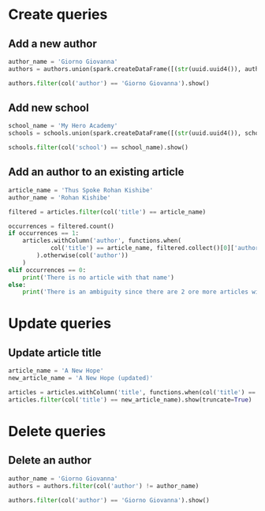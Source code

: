 # Create queries

## Add a new author

``` python
author_name = 'Giorno Giovanna'
authors = authors.union(spark.createDataFrame([(str(uuid.uuid4()), author_name)]))

authors.filter(col('author') == 'Giorno Giovanna').show()
```

## Add new school

``` python
school_name = 'My Hero Academy'
schools = schools.union(spark.createDataFrame([(str(uuid.uuid4()), school_name)]))

schools.filter(col('school') == school_name).show()
```

## Add an author to an existing article

``` python
article_name = 'Thus Spoke Rohan Kishibe'
author_name = 'Rohan Kishibe'

filtered = articles.filter(col('title') == article_name)

occurrences = filtered.count()
if occurrences == 1:
    articles.withColumn('author', functions.when(
            col('title') == article_name, filtered.collect()[0]['author'] + [author_name]
        ).otherwise(col('author'))
    )
elif occurrences == 0:
    print('There is no article with that name')
else:
    print('There is an ambiguity since there are 2 ore more articles with that name')
```

# Update queries

## Update article title

``` python
article_name = 'A New Hope'
new_article_name = 'A New Hope (updated)'

articles = articles.withColumn('title', functions.when(col('title') == article_name, new_article_name).otherwise(col('title')))
articles.filter(col('title') == new_article_name).show(truncate=True)
```

# Delete queries

## Delete an author

``` python
author_name = 'Giorno Giovanna'
authors = authors.filter(col('author') != author_name)

authors.filter(col('author') == 'Giorno Giovanna').show()
```